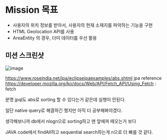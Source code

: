 # Mission 목표
* 사용자의 위치 정보를 받아서, 사용자의 현재 소재지를 파악하는 기능을 구현
* HTML Geolocation API를 사용
* AreaEntity 의 경우, 더미 데이터를 우선 활용
## 미션 스크린샷
![image](https://user-images.githubusercontent.com/80913353/167592952-10ec5352-df65-4b85-827e-c7a84b6f90af.png)


https://www.roseindia.net/jpa/eclipsejpaexamples/abs.shtml jpa reference
https://developer.mozilla.org/ko/docs/Web/API/Fetch_API/Using_Fetch : fetch

분명 jpql도 abs로 sorting 할 수 있다는거 같은데 실행이 안된다.

일단 native query로 해결하긴 했지만 아직 더 공부해봐야겠다.

생각해보니까 db에서 nlogn으로 sorting하고 맨 앞에꺼 떼오는거 보다

JAVA code에서 findAll하고 sequential search하는게 n으로 더 빠를 것 같다.

